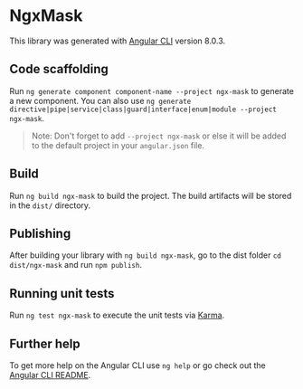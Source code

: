 # NgxMask

This library was generated with [Angular CLI](https://github.com/angular/angular-cli) version 8.0.3.

## Code scaffolding

Run `ng generate component component-name --project ngx-mask` to generate a new component. You can also use `ng generate directive|pipe|service|class|guard|interface|enum|module --project ngx-mask`.
> Note: Don't forget to add `--project ngx-mask` or else it will be added to the default project in your `angular.json` file. 

## Build

Run `ng build ngx-mask` to build the project. The build artifacts will be stored in the `dist/` directory.

## Publishing

After building your library with `ng build ngx-mask`, go to the dist folder `cd dist/ngx-mask` and run `npm publish`.

## Running unit tests

Run `ng test ngx-mask` to execute the unit tests via [Karma](https://karma-runner.github.io).

## Further help

To get more help on the Angular CLI use `ng help` or go check out the [Angular CLI README](https://github.com/angular/angular-cli/blob/master/README.md).
